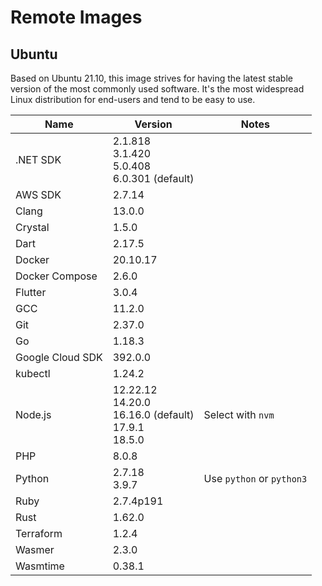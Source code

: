 # Remote Images

## Ubuntu

Based on Ubuntu 21.10, this image strives for having the latest stable version of the most commonly used software. It's the most widespread Linux distribution for end-users and tend to be easy to use.

<!-- BEGIN GENERATED SECTION: ubuntu -->

| Name | Version | Notes |
| ---- | ------- | ----- |
| .NET SDK | 2.1.818<br>3.1.420<br>5.0.408<br>6.0.301 (default) |
| AWS SDK | 2.7.14 |
| Clang | 13.0.0 |
| Crystal | 1.5.0 |
| Dart | 2.17.5 |
| Docker | 20.10.17 |
| Docker Compose | 2.6.0 |
| Flutter | 3.0.4 |
| GCC | 11.2.0 |
| Git | 2.37.0 |
| Go | 1.18.3 |
| Google Cloud SDK | 392.0.0 |
| kubectl | 1.24.2 |
| Node.js | 12.22.12<br>14.20.0<br>16.16.0 (default)<br>17.9.1<br>18.5.0 | Select with `nvm` |
| PHP | 8.0.8 |
| Python | 2.7.18<br>3.9.7 | Use `python` or `python3` |
| Ruby | 2.7.4p191 |
| Rust | 1.62.0 |
| Terraform | 1.2.4 |
| Wasmer | 2.3.0 |
| Wasmtime | 0.38.1 |

<!-- END GENERATED SECTION: ubuntu -->
